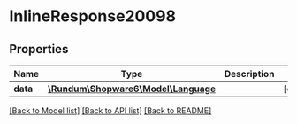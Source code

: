 # InlineResponse20098

## Properties
Name | Type | Description | Notes
------------ | ------------- | ------------- | -------------
**data** | [**\Rundum\Shopware6\Model\Language**](Language.md) |  | [optional] 

[[Back to Model list]](../../README.md#documentation-for-models) [[Back to API list]](../../README.md#documentation-for-api-endpoints) [[Back to README]](../../README.md)

